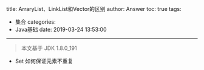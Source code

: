 title: ArraryList、LinkList和Vector的区别
author: Answer
toc: true
tags:
  - 集合
categories:
  - Java基础
date: 2019-03-24 13:53:00
---
> 本文基于 JDK 1.8.0_191

- Set 如何保证元素不重复






